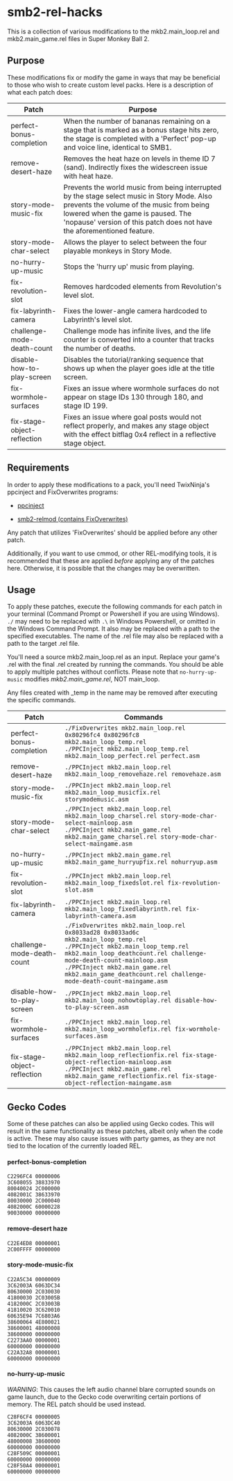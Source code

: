 # smb2-rel-hacks
This is a collection of various modifications to the mkb2.main\_loop.rel and mkb2.main\_game.rel files in Super Monkey Ball 2.

## Purpose
These modifications fix or modify the game in ways that may be beneficial to those who wish to create custom level packs. Here is a description of what each patch does:

| Patch | Purpose |
| ----- | ------- |
| perfect-bonus-completion | When the number of bananas remaining on a stage that is marked as a bonus stage hits zero, the stage is completed with a 'Perfect' pop-up and voice line, identical to SMB1. |
| remove-desert-haze | Removes the heat haze on levels in theme ID 7 (sand). Indirectly fixes the widescreen issue with heat haze.
| story-mode-music-fix | Prevents the world music from being interrupted by the stage select music in Story Mode. Also prevents the volume of the music from being lowered when the game is paused. The 'nopause' version of this patch does not have the aforementioned feature. |
| story-mode-char-select | Allows the player to select between the four playable monkeys in Story Mode. |
| no-hurry-up-music | Stops the 'hurry up' music from playing. |
| fix-revolution-slot | Removes hardcoded elements from Revolution's level slot. |
| fix-labyrinth-camera | Fixes the lower-angle camera hardcoded to Labyrinth's level slot. |
| challenge-mode-death-count | Challenge mode has infinite lives, and the life counter is converted into a counter that tracks the number of deaths. |
| disable-how-to-play-screen | Disables the tutorial/ranking sequence that shows up when the player goes idle at the title screen. |
| fix-wormhole-surfaces | Fixes an issue where wormhole surfaces do not appear on stage IDs 130 through 180, and stage ID 199. |
| fix-stage-object-reflection | Fixes an issue where goal posts would not reflect properly, and makes any stage object with the effect bitflag 0x4 reflect in a reflective stage object. |

## Requirements
In order to apply these modifications to a pack, you'll need TwixNinja's ppcinject and FixOverwrites programs:

* [ppcinject](https://github.com/tuckergs/ppc-inject)

* [smb2-relmod (contains FixOverwrites)](https://github.com/tuckergs/smb2-relmod)

Any patch that utilizes 'FixOverwrites' should be applied before any other patch.

Additionally, if you want to use cmmod, or other REL-modifying tools, it is recommended that these are applied *before* applying any of the patches here. Otherwise, it is possible that the changes may be overwritten.

## Usage
To apply these patches, execute the following commands for each patch in your terminal (Command Prompt or Powershell if you are using Windows). `./` may need to be replaced with `.\` in Windows Powershell, or omitted in the Windows Command Prompt. It also may be replaced with a path to the specified executables. The name of the .rel file may also be replaced with a path to the target .rel file.

You'll need a source mkb2.main\_loop.rel as an input. Replace your game's .rel with the final .rel created by running the commands. You should be able to apply multiple patches without conflicts. Please note that `no-hurry-up-music` modifies *mkb2.main_game.rel*, NOT main\_loop.

Any files created with _temp in the name may be removed after executing the specific commands.

| Patch | Commands |
| ----- | -------- |
| perfect-bonus-completion | `./FixOverwrites mkb2.main_loop.rel 0x80296fc4 0x80296fc8 mkb2.main_loop_temp.rel` <br> `./PPCInject mkb2.main_loop_temp.rel mkb2.main_loop_perfect.rel perfect.asm` |
| remove-desert-haze | `./PPCInject mkb2.main_loop.rel mkb2.main_loop_removehaze.rel removehaze.asm` |
| story-mode-music-fix | `./PPCInject mkb2.main_loop.rel mkb2.main_loop_musicfix.rel storymodemusic.asm` |
| story-mode-char-select | `./PPCInject mkb2.main_loop.rel mkb2.main_loop_charsel.rel story-mode-char-select-mainloop.asm` <br> `./PPCInject mkb2.main_game.rel mkb2.main_game_charsel.rel story-mode-char-select-maingame.asm` |
| no-hurry-up-music | `./PPCInject mkb2.main_game.rel mkb2.main_game_hurryupfix.rel nohurryup.asm` |
| fix-revolution-slot | `./PPCInject mkb2.main_loop.rel mkb2.main_loop_fixedslot.rel fix-revolution-slot.asm` |
| fix-labyrinth-camera | `./PPCInject mkb2.main_loop.rel mkb2.main_loop_fixedlabyrinth.rel fix-labyrinth-camera.asm` |
| challenge-mode-death-count | `./FixOverwrites mkb2.main_loop.rel 0x8033ad28 0x8033ad6c mkb2.main_loop_temp.rel` <br> `./PPCInject mkb2.main_loop_temp.rel mkb2.main_loop_deathcount.rel challenge-mode-death-count-mainloop.asm` <br> `./PPCInject mkb2.main_game.rel mkb2.main_game_deathcount.rel challenge-mode-death-count-maingame.asm` | 
| disable-how-to-play-screen | `./PPCInject mkb2.main_loop.rel mkb2.main_loop_nohowtoplay.rel disable-how-to-play-screen.asm` |
| fix-wormhole-surfaces | `./PPCInject mkb2.main_loop.rel mkb2.main_loop_wormholefix.rel fix-wormhole-surfaces.asm` |
| fix-stage-object-reflection | `./PPCInject mkb2.main_loop.rel mkb2.main_loop_reflectionfix.rel fix-stage-object-reflection-mainloop.asm` <br> `./PPCInject mkb2.main_game.rel mkb2.main_game_reflectionfix.rel fix-stage-object-reflection-maingame.asm`  |

## Gecko Codes
Some of these patches can also be applied using Gecko codes. This will result in the same functionality as these patches, albeit only when the code is active. These may also cause issues with party games, as they are not tied to the location of the currently loaded REL.

#### perfect-bonus-completion
```
C2296FC4 00000006
3C608055 38833970
80040024 2C000000
4082001C 38633970
80030000 2C000040
4082000C 60000228
90030000 00000000
```

#### remove-desert haze
```
C22E4ED8 00000001
2C00FFFF 00000000
```

#### story-mode-music-fix
```
C22A5C34 00000009
3C62003A 6063DC34
80630000 2C030030
41800030 2C03005B
4182000C 2C03003B
41810020 3C620010
60635E94 7C6803A6
38600064 4E800021
38600001 48000008
38600000 00000000
C2273AA0 00000001
60000000 00000000
C22A32A8 00000001
60000000 00000000
```

#### no-hurry-up-music
*WARNING*: This causes the left audio channel blare corrupted sounds on game launch, due to the Gecko code overwriting certain portions of memory. The REL patch should be used instead.
```
C28F6CF4 00000005
3C62003A 6063DC40
80630000 2C030078
4082000C 38600001
48000008 38600000
60000000 00000000
C28F509C 00000001
60000000 00000000
C28F50A4 00000001
60000000 00000000
```
